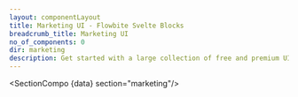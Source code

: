 ```yaml
---
layout: componentLayout
title: Marketing UI - Flowbite Svelte Blocks
breadcrumb_title: Marketing UI
no_of_components: 0
dir: marketing
description: Get started with a large collection of free and premium UI components built with Tailwind CSS and the Flowbite library featuring hero sections, headers, contact forms, and more.
---
```


<script lang="ts">
  import type { PageData } from './$types';
  import SectionCompo from '../utils/Sectioncompo.svelte';
  export let data: PageData;
</script>

<SectionCompo {data} section="marketing"/>